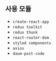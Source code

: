 ## 사용 모듈

- `create-react-app`
- `redux toolkit`
- `redux thunk`
- `react-router-dom`
- `styled components`
- `axios`
- `daum-post-code`

